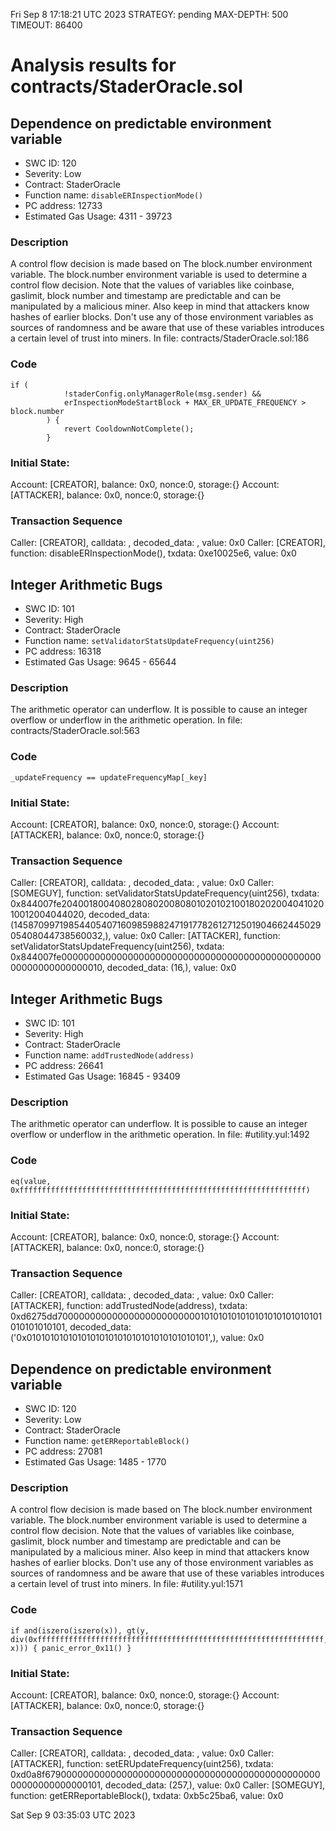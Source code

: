 Fri Sep  8 17:18:21 UTC 2023
STRATEGY: pending
MAX-DEPTH: 500
TIMEOUT: 86400
# Analysis results for contracts/StaderOracle.sol

## Dependence on predictable environment variable
- SWC ID: 120
- Severity: Low
- Contract: StaderOracle
- Function name: `disableERInspectionMode()`
- PC address: 12733
- Estimated Gas Usage: 4311 - 39723

### Description

A control flow decision is made based on The block.number environment variable.
The block.number environment variable is used to determine a control flow decision. Note that the values of variables like coinbase, gaslimit, block number and timestamp are predictable and can be manipulated by a malicious miner. Also keep in mind that attackers know hashes of earlier blocks. Don't use any of those environment variables as sources of randomness and be aware that use of these variables introduces a certain level of trust into miners.
In file: contracts/StaderOracle.sol:186

### Code

```
if (
            !staderConfig.onlyManagerRole(msg.sender) &&
            erInspectionModeStartBlock + MAX_ER_UPDATE_FREQUENCY > block.number
        ) {
            revert CooldownNotComplete();
        }
```

### Initial State:

Account: [CREATOR], balance: 0x0, nonce:0, storage:{}
Account: [ATTACKER], balance: 0x0, nonce:0, storage:{}

### Transaction Sequence

Caller: [CREATOR], calldata: , decoded_data: , value: 0x0
Caller: [CREATOR], function: disableERInspectionMode(), txdata: 0xe10025e6, value: 0x0


## Integer Arithmetic Bugs
- SWC ID: 101
- Severity: High
- Contract: StaderOracle
- Function name: `setValidatorStatsUpdateFrequency(uint256)`
- PC address: 16318
- Estimated Gas Usage: 9645 - 65644

### Description

The arithmetic operator can underflow.
It is possible to cause an integer overflow or underflow in the arithmetic operation.
In file: contracts/StaderOracle.sol:563

### Code

```
_updateFrequency == updateFrequencyMap[_key]
```

### Initial State:

Account: [CREATOR], balance: 0x0, nonce:0, storage:{}
Account: [ATTACKER], balance: 0x0, nonce:0, storage:{}

### Transaction Sequence

Caller: [CREATOR], calldata: , decoded_data: , value: 0x0
Caller: [SOMEGUY], function: setValidatorStatsUpdateFrequency(uint256), txdata: 0x844007fe2040018004080280802008080102010210018020200404102010012004044020, decoded_data: (14587099719854405407160985988247191778261271250190466244502905408044738560032,), value: 0x0
Caller: [ATTACKER], function: setValidatorStatsUpdateFrequency(uint256), txdata: 0x844007fe0000000000000000000000000000000000000000000000000000000000000010, decoded_data: (16,), value: 0x0


## Integer Arithmetic Bugs
- SWC ID: 101
- Severity: High
- Contract: StaderOracle
- Function name: `addTrustedNode(address)`
- PC address: 26641
- Estimated Gas Usage: 16845 - 93409

### Description

The arithmetic operator can underflow.
It is possible to cause an integer overflow or underflow in the arithmetic operation.
In file: #utility.yul:1492

### Code

```
eq(value, 0xffffffffffffffffffffffffffffffffffffffffffffffffffffffffffffffff)
```

### Initial State:

Account: [CREATOR], balance: 0x0, nonce:0, storage:{}
Account: [ATTACKER], balance: 0x0, nonce:0, storage:{}

### Transaction Sequence

Caller: [CREATOR], calldata: , decoded_data: , value: 0x0
Caller: [ATTACKER], function: addTrustedNode(address), txdata: 0xd6275dd70000000000000000000000000101010101010101010101010101010101010101, decoded_data: ('0x0101010101010101010101010101010101010101',), value: 0x0


## Dependence on predictable environment variable
- SWC ID: 120
- Severity: Low
- Contract: StaderOracle
- Function name: `getERReportableBlock()`
- PC address: 27081
- Estimated Gas Usage: 1485 - 1770

### Description

A control flow decision is made based on The block.number environment variable.
The block.number environment variable is used to determine a control flow decision. Note that the values of variables like coinbase, gaslimit, block number and timestamp are predictable and can be manipulated by a malicious miner. Also keep in mind that attackers know hashes of earlier blocks. Don't use any of those environment variables as sources of randomness and be aware that use of these variables introduces a certain level of trust into miners.
In file: #utility.yul:1571

### Code

```
if and(iszero(iszero(x)), gt(y, div(0xffffffffffffffffffffffffffffffffffffffffffffffffffffffffffffffff, x))) { panic_error_0x11() }
```

### Initial State:

Account: [CREATOR], balance: 0x0, nonce:0, storage:{}
Account: [ATTACKER], balance: 0x0, nonce:0, storage:{}

### Transaction Sequence

Caller: [CREATOR], calldata: , decoded_data: , value: 0x0
Caller: [ATTACKER], function: setERUpdateFrequency(uint256), txdata: 0xd0a8f6790000000000000000000000000000000000000000000000000000000000000101, decoded_data: (257,), value: 0x0
Caller: [SOMEGUY], function: getERReportableBlock(), txdata: 0xb5c25ba6, value: 0x0


Sat Sep  9 03:35:03 UTC 2023
